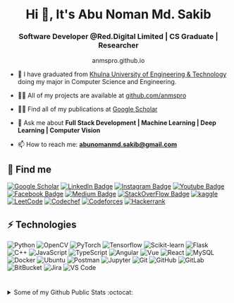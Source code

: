 <h1 align="center">Hi 👋, It's Abu Noman Md. Sakib</h1>
<h3 align="center">Software Developer @Red.Digital Limited | CS Graduate | Researcher</h3>

<div align="center">
 <a style="text-decoration: none" href="https://anmspro.github.io">anmspro.github.io</a> 
</div>

- 🔭 I have graduated from [Khulna University of Engineering & Technology](kuet.ac.bd) doing my major in Computer Science and Engineering.

- 👨‍💻 All of my projects are available at [github.com/anmspro](https://github.com/anmspro)

- 👨‍💻 Find all of my publications at [Google Scholar](https://scholar.google.com/citations?user=8lxft0QAAAAJ)

- 💬 Ask me about **Full Stack Development | Machine Learning | Deep Learning | Computer Vision**

- 📫 How to reach me: **abunomanmd.sakib@gmail.com**

## :mag_right: Find me

[![Google Scholar](https://img.shields.io/static/v1?style=flat-square&message=Google+Scholar&color=4285F4&logo=Google+Scholar&logoColor=FFFFFF&link=https://scholar.google.se/citations?hl=en&pli=1&user=8lxft0QAAAAJ&label=sakib)](https://scholar.google.se/citations?hl=en&pli=1&user=8lxft0QAAAAJ)
[![LinkedIn Badge](https://img.shields.io/static/v1?style=flat-square&message=LinkedIn&color=E4405F&logo=linkedin&logoColor=FFFFFF&link=https://linkedin.com/in/anmspro/&label=anmspro)](https://www.linkedin.com/in/anmspro/)
[![Instagram Badge](https://img.shields.io/static/v1?style=flat-square&message=Instagram&color=E4405F&logo=Instagram&logoColor=FFFFFF&link=https://instagram.com/anmspro/&label=anmspro)](https://www.instagram.com/anmspro/)
[![Youtube Badge](https://img.shields.io/static/v1?style=flat-square&message=YouTube&color=FF0000&logo=YouTube&logoColor=FFFFFF&link=https://www.youtube.com/@anmspro&label=anmspro)](https://www.youtube.com/@anmspro)
[![Facebook Badge](https://img.shields.io/static/v1?style=flat-square&message=Facebook&color=FF0000&logo=Facebook&logoColor=FFFFFF&link=https://fb.com/abunomanmd.sakib&label=Abu+Noman+Md+Sakib)](https://fb.com/abunomanmd.sakib)
[![Medium Badge](https://img.shields.io/static/v1?style=flat-square&message=Medium&color=000000&logo=Medium&logoColor=FFFFFF&link=https://medium.com/@anmspro/&label=@anmspro)](https://medium.com/@anmspro)
[![StackOverFlow Badge](https://img.shields.io/static/v1?style=flat-square&message=StackOverFlow&color=000000&logo=StackOverFlow&logoColor=FFFFFF&link=https://stackoverflow.com/users/7810686&label=@anmspro)](https://stackoverflow.com/users/7810686)
[![kaggle](https://img.shields.io/static/v1?style=flat-square&message=Kaggle&color=4285F4&logo=Kaggle&logoColor=FFFFFF&link=https://www.kaggle.com/anmspro&label=anmspro)](https://www.kaggle.com/anmspro)
[![LeetCode](https://img.shields.io/static/v1?style=flat-square&message=LeetCode&color=222222&logo=LeetCode&logoColor=FFA116&label=anmspro&link=https://www.leetcode.com/anmspro)](https://leetcode.com/anmspro/)
[![Codechef](https://img.shields.io/static/v1?style=flat-square&message=CodeChef&color=5B4638&logo=CodeChef&logoColor=FFFFFF&link=https://www.codechef.com/users/anms_pro&label=anms_pro)](https://www.codechef.com/users/anms_pro)
[![Codeforces](https://img.shields.io/static/v1?style=flat-square&message=Codeforces&color=5B4638&logo=Codeforces&logoColor=FFFFFF&link=https://codeforces.com/profile/anms_pro&label=anms_pro)](https://codeforces.com/profile/anms_pro)
[![Hackerrank](https://img.shields.io/static/v1?style=flat-square&message=HackerRank&color=222222&logo=HackerRank&logoColor=00EA64&label=anmspro&link=https://www.hackerrank.com/anmspro?hr_r=1)](https://www.hackerrank.com/anmspro?hr_r=1)

<div align="center">

</div>

## ⚡ Technologies

![Python](https://img.shields.io/badge/-Python-black?style=flat-square&logo=Python)
![OpenCV](https://img.shields.io/badge/opencv-%23white.svg?style=flat-square&logo=opencv&logoColor=white)
![PyTorch](https://img.shields.io/badge/PyTorch-%23EE4C2C.svg?style=flat-square&logo=PyTorch&logoColor=white)
![Tensorflow](https://img.shields.io/badge/TensorFlow-%23FF6F00.svg?style=flat-square&logo=TensorFlow&logoColor=white)
![Scikit-learn](https://img.shields.io/badge/scikit_learn-F7931E?style=flat-square&logo=scikit-learn&logoColor=white)
![Flask](https://img.shields.io/badge/flask-%23000.svg?style=flat-square&logo=flask&logoColor=white)
![C++](https://img.shields.io/badge/-C++-00599C?style=flat-square&logo=c)
![JavaScript](https://img.shields.io/badge/-JavaScript-black?style=flat-square&logo=javascript)
![TypeScript](https://img.shields.io/badge/-TypeScript-black?style=flat-square&logo=TypeScript)
![Angular](https://img.shields.io/badge/-Angular-black?style=flat-square&logo=Angular)
![Vue](https://img.shields.io/badge/-Vue-black?style=flat-square&logo=Vue)
![React](https://img.shields.io/badge/-React-black?style=flat-square&logo=React)
![MySQL](https://img.shields.io/badge/-MySQL-black?style=flat-square&logo=mysql)
![Docker](https://img.shields.io/badge/-Docker-black?style=flat-square&logo=docker)
![Ubuntu](https://img.shields.io/badge/Ubuntu-E95420?style=flat-square&logo=ubuntu&logoColor=white)
![Postman](https://img.shields.io/badge/Postman-FF6C37?style=flat-square&logo=postman&logoColor=red)
![Jupyter](https://img.shields.io/badge/Jupyter-%23F37626.svg?style=flat-square&logo=Jupyter&logoColor=white)
![Git](https://img.shields.io/badge/-Git-black?style=flat-square&logo=git)
![GitHub](https://img.shields.io/badge/-GitHub-181717?style=flat-square&logo=github)
![GitLab](https://img.shields.io/badge/-GitLab-FCA121?style=flat-square&logo=gitlab)
![BitBucket](https://img.shields.io/badge/-BitBucket-darkblue?style=flat-square&logo=bitbucket)
![Jira](https://img.shields.io/badge/Jira-%23026AA7.svg?style=flat-square&logo=Jira&logoColor=white)
![VS Code](https://img.shields.io/badge/VisualStudioCode-0078d7.svg?style=flat-square&logo=visual-studio-code&logoColor=white)

#
<details>
<p align="center"> <img src="https://komarev.com/ghpvc/?username=anmspro&label=Profile%20views&color=0e75b6&style=flat" alt="anmspro" /> </p>
<summary>
   Some of my Github Public Stats :octocat:
</summary><br>
<p>
    <img alt = "GitHub Stats" src="https://github-readme-stats.vercel.app/api?username=anmspro&theme=tokyonight&show_icons=true&hide=issues&count_private=true">
<img src="https://github-readme-streak-stats.herokuapp.com/?user=anmspro&theme=tokyonight" alt="Github Streak"  /> 

<img src="https://github-readme-stats.vercel.app/api/top-langs/?username=anmspro&theme=tokyonight&layout=compact&langs_count=10" alt="Github Top Lang"  /> 

</p>

   #
</details>
<!--
<h3 align="left">Connect with me:</h3>
<p align="left">
<a href="https://scholar.google.com/citations?user=8lxft0QAAAAJ" target="blank"><img align="center" src="https://raw.githubusercontent.com/louisfacun/scholar-icons/61eb99674823dd537c3ade5197becf704f9485cd/svgs/google-scholar.svg" alt="Abu Noman Md Sakib" height="30" width="40" /></a>
<a href="https://twitter.com/anmspro" target="blank"><img align="center" src="https://raw.githubusercontent.com/rahuldkjain/github-profile-readme-generator/master/src/images/icons/Social/twitter.svg" alt="anms_pro" height="30" width="40" /></a>
<a href="https://linkedin.com/in/anmspro" target="blank"><img align="center" src="https://raw.githubusercontent.com/rahuldkjain/github-profile-readme-generator/master/src/images/icons/Social/linked-in-alt.svg" alt="anmspro" height="30" width="40" /></a>
<a href="https://stackoverflow.com/users/7810686" target="blank"><img align="center" src="https://raw.githubusercontent.com/rahuldkjain/github-profile-readme-generator/master/src/images/icons/Social/stack-overflow.svg" alt="7810686" height="30" width="40" /></a>
<a href="https://codesandbox.com/anmspro" target="blank"><img align="center" src="https://raw.githubusercontent.com/rahuldkjain/github-profile-readme-generator/master/src/images/icons/Social/codesandbox.svg" alt="anmspro" height="30" width="40" /></a>
<a href="https://kaggle.com/anmspro" target="blank"><img align="center" src="https://raw.githubusercontent.com/rahuldkjain/github-profile-readme-generator/master/src/images/icons/Social/kaggle.svg" alt="anmspro" height="30" width="40" /></a>
<a href="https://fb.com/abunomanmd.sakib" target="blank"><img align="center" src="https://raw.githubusercontent.com/rahuldkjain/github-profile-readme-generator/master/src/images/icons/Social/facebook.svg" alt="abunomanmd.sakib" height="30" width="40" /></a>
<a href="https://instagram.com/sakib_anms" target="blank"><img align="center" src="https://raw.githubusercontent.com/rahuldkjain/github-profile-readme-generator/master/src/images/icons/Social/instagram.svg" alt="sakib_anms" height="30" width="40" /></a>
<a href="https://medium.com/@anmspro" target="blank"><img align="center" src="https://raw.githubusercontent.com/rahuldkjain/github-profile-readme-generator/master/src/images/icons/Social/medium.svg" alt="@anms_pro" height="30" width="40" /></a>
<a href="https://www.youtube.com/abunomanmdsakib" target="blank"><img align="center" src="https://raw.githubusercontent.com/rahuldkjain/github-profile-readme-generator/master/src/images/icons/Social/youtube.svg" alt="abu noman md sakib" height="30" width="40" /></a>
<a href="https://www.codechef.com/users/anms_pro" target="blank"><img align="center" src="https://cdn.jsdelivr.net/npm/simple-icons@3.1.0/icons/codechef.svg" alt="anms_pro" height="30" width="40" /></a>
<a href="https://www.hackerrank.com/anms_pro" target="blank"><img align="center" src="https://raw.githubusercontent.com/rahuldkjain/github-profile-readme-generator/master/src/images/icons/Social/hackerrank.svg" alt="anms_pro" height="30" width="40" /></a>
<a href="https://codeforces.com/profile/anms_pro" target="blank"><img align="center" src="https://raw.githubusercontent.com/rahuldkjain/github-profile-readme-generator/master/src/images/icons/Social/codeforces.svg" alt="anms_pro" height="30" width="40" /></a>
<a href="https://www.leetcode.com/anmspro" target="blank"><img align="center" src="https://raw.githubusercontent.com/rahuldkjain/github-profile-readme-generator/master/src/images/icons/Social/leet-code.svg" alt="anms_pro" height="30" width="40" /></a>
<a href="https://www.hackerearth.com/@anms_pro" target="blank"><img align="center" src="https://raw.githubusercontent.com/rahuldkjain/github-profile-readme-generator/master/src/images/icons/Social/hackerearth.svg" alt="@anms_pro" height="30" width="40" /></a>
</p>

<h3 align="left">Languages and Tools:</h3>
<p align="left"> <a href="https://angular.io" target="_blank" rel="noreferrer"> <img src="https://angular.io/assets/images/logos/angular/angular.svg" alt="angular" width="40" height="40"/> </a> <a href="https://aws.amazon.com" target="_blank" rel="noreferrer"> <img src="https://raw.githubusercontent.com/devicons/devicon/master/icons/amazonwebservices/amazonwebservices-original-wordmark.svg" alt="aws" width="40" height="40"/> </a> <a href="https://getbootstrap.com" target="_blank" rel="noreferrer"> <img src="https://raw.githubusercontent.com/devicons/devicon/master/icons/bootstrap/bootstrap-plain-wordmark.svg" alt="bootstrap" width="40" height="40"/> </a> <a href="https://www.cprogramming.com/" target="_blank" rel="noreferrer"> <img src="https://raw.githubusercontent.com/devicons/devicon/master/icons/c/c-original.svg" alt="c" width="40" height="40"/> </a> <a href="https://www.w3schools.com/cpp/" target="_blank" rel="noreferrer"> <img src="https://raw.githubusercontent.com/devicons/devicon/master/icons/cplusplus/cplusplus-original.svg" alt="cplusplus" width="40" height="40"/> </a> <a href="https://www.w3schools.com/cs/" target="_blank" rel="noreferrer"> <img src="https://raw.githubusercontent.com/devicons/devicon/master/icons/csharp/csharp-original.svg" alt="csharp" width="40" height="40"/> </a> <a href="https://www.w3schools.com/css/" target="_blank" rel="noreferrer"> <img src="https://raw.githubusercontent.com/devicons/devicon/master/icons/css3/css3-original-wordmark.svg" alt="css3" width="40" height="40"/> </a> <a href="https://www.docker.com/" target="_blank" rel="noreferrer"> <img src="https://raw.githubusercontent.com/devicons/devicon/master/icons/docker/docker-original-wordmark.svg" alt="docker" width="40" height="40"/> </a> <a href="https://www.figma.com/" target="_blank" rel="noreferrer"> <img src="https://www.vectorlogo.zone/logos/figma/figma-icon.svg" alt="figma" width="40" height="40"/> </a> <a href="https://firebase.google.com/" target="_blank" rel="noreferrer"> <img src="https://www.vectorlogo.zone/logos/firebase/firebase-icon.svg" alt="firebase" width="40" height="40"/> </a> <a href="https://git-scm.com/" target="_blank" rel="noreferrer"> <img src="https://www.vectorlogo.zone/logos/git-scm/git-scm-icon.svg" alt="git" width="40" height="40"/> </a> <a href="https://www.w3.org/html/" target="_blank" rel="noreferrer"> <img src="https://raw.githubusercontent.com/devicons/devicon/master/icons/html5/html5-original-wordmark.svg" alt="html5" width="40" height="40"/> </a> <a href="https://developer.mozilla.org/en-US/docs/Web/JavaScript" target="_blank" rel="noreferrer"> <img src="https://raw.githubusercontent.com/devicons/devicon/master/icons/javascript/javascript-original.svg" alt="javascript" width="40" height="40"/> </a> <a href="https://laravel.com/" target="_blank" rel="noreferrer"> <img src="https://raw.githubusercontent.com/devicons/devicon/master/icons/laravel/laravel-plain-wordmark.svg" alt="laravel" width="40" height="40"/> </a> <a href="https://www.linux.org/" target="_blank" rel="noreferrer"> <img src="https://raw.githubusercontent.com/devicons/devicon/master/icons/linux/linux-original.svg" alt="linux" width="40" height="40"/> </a> <a href="https://www.mysql.com/" target="_blank" rel="noreferrer"> <img src="https://raw.githubusercontent.com/devicons/devicon/master/icons/mysql/mysql-original-wordmark.svg" alt="mysql" width="40" height="40"/> </a> <a href="https://nodejs.org" target="_blank" rel="noreferrer"> <img src="https://raw.githubusercontent.com/devicons/devicon/master/icons/nodejs/nodejs-original-wordmark.svg" alt="nodejs" width="40" height="40"/> </a> <a href="https://opencv.org/" target="_blank" rel="noreferrer"> <img src="https://www.vectorlogo.zone/logos/opencv/opencv-icon.svg" alt="opencv" width="40" height="40"/> </a> <a href="https://pandas.pydata.org/" target="_blank" rel="noreferrer"> <img src="https://raw.githubusercontent.com/devicons/devicon/2ae2a900d2f041da66e950e4d48052658d850630/icons/pandas/pandas-original.svg" alt="pandas" width="40" height="40"/> </a> <a href="https://www.photoshop.com/en" target="_blank" rel="noreferrer"> <img src="https://raw.githubusercontent.com/devicons/devicon/master/icons/photoshop/photoshop-line.svg" alt="photoshop" width="40" height="40"/> </a> <a href="https://www.php.net" target="_blank" rel="noreferrer"> <img src="https://raw.githubusercontent.com/devicons/devicon/master/icons/php/php-original.svg" alt="php" width="40" height="40"/> </a> <a href="https://www.python.org" target="_blank" rel="noreferrer"> <img src="https://raw.githubusercontent.com/devicons/devicon/master/icons/python/python-original.svg" alt="python" width="40" height="40"/> </a> <a href="https://scikit-learn.org/" target="_blank" rel="noreferrer"> <img src="https://upload.wikimedia.org/wikipedia/commons/0/05/Scikit_learn_logo_small.svg" alt="scikit_learn" width="40" height="40"/> </a> <a href="https://seaborn.pydata.org/" target="_blank" rel="noreferrer"> <img src="https://seaborn.pydata.org/_images/logo-mark-lightbg.svg" alt="seaborn" width="40" height="40"/> </a> <a href="https://tailwindcss.com/" target="_blank" rel="noreferrer"> <img src="https://www.vectorlogo.zone/logos/tailwindcss/tailwindcss-icon.svg" alt="tailwind" width="40" height="40"/> </a> <a href="https://www.tensorflow.org" target="_blank" rel="noreferrer"> <img src="https://www.vectorlogo.zone/logos/tensorflow/tensorflow-icon.svg" alt="tensorflow" width="40" height="40"/> </a> <a href="https://www.typescriptlang.org/" target="_blank" rel="noreferrer"> <img src="https://raw.githubusercontent.com/devicons/devicon/master/icons/typescript/typescript-original.svg" alt="typescript" width="40" height="40"/> </a> <a href="https://vuejs.org/" target="_blank" rel="noreferrer"> <img src="https://raw.githubusercontent.com/devicons/devicon/master/icons/vuejs/vuejs-original-wordmark.svg" alt="vuejs" width="40" height="40"/> </a> </p>
-->

<!-- <h3 align="left">My Stats:</h3>
<p><img align="left" src="https://github-readme-stats.vercel.app/api?username=anmspro&theme=merko&show_icons=true&locale=en" alt="anmspro" /></p>
<br><br><br><br><br><br><br><br><br> -->

<!-- <h3 align="left">Support:</h3>
<p><a href="https://www.buymeacoffee.com/anmspro"> <img align="left" src="https://cdn.buymeacoffee.com/buttons/v2/default-yellow.png" height="50" width="210" alt="anmspro" /></a></p>
 -->
